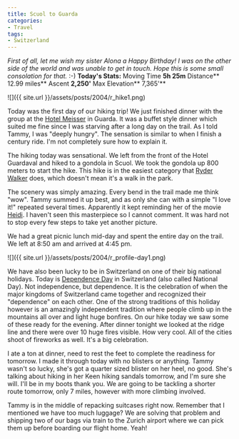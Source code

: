 ```yaml
---
title: Scuol to Guarda
categories:
- Travel
tags:
- Switzerland
---
```


_First of all, let me wish my sister Alona a Happy Birthday! I was on the other side of the world and was unable to get in touch. Hope this is some small consolation for that._ :-)
**Today's Stats:** Moving Time **5h 25m** Distance** 12.99 miles** Ascent **2,250'** Max Elevation** 7,365'**

![]({{ site.url }}/assets/posts/2004/r_hike1.png)

Today was the first day of our hiking trip! We just finished dinner with the group at the [Hotel Meisser](http://www.hotel-meisser.ch/) in Guarda. It was a buffet style dinner which suited me fine since I was starving after a long day on the trail. As I told Tammy, I was "deeply hungry". The sensation is similar to when I finish a century ride. I'm not completely sure how to explain it.

The hiking today was sensational. We left from the front of the Hotel Guardaval and hiked to a gondola in Scuol. We took the gondola up 800 meters to start the hike. This hike is in the easiest category that [Ryder Walker](http://www.ryderwalker.com/) does, which doesn't mean it's a walk in the park.

The scenery was simply amazing. Every bend in the trail made me think "wow". Tammy summed it up best, and as only she can with a simple "I love it!" repeated several times. Apparently it kept reminding her of the movie [Heidi](http://www.imdb.com/title/tt0028988/). I haven't seen this masterpiece so I cannot comment. It was hard not to stop every few steps to take yet another picture.

We had a great picnic lunch mid-day and spent the entire day on the trail. We left at 8:50 am and arrived at 4:45 pm.

![]({{ site.url }}/assets/posts/2004/r_profile-day1.png)

We have also been lucky to be in Switzerland on one of their big national holidays. Today is [Dependence Day](http://switzerland.isyours.com/e/swiss-business-guide/swiss-national-day.html) in Switzerland (also called National Day). Not independence, but dependence. It is the celebration of when the major kingdoms of Switzerland came together and recognized their "dependence" on each other. One of the strong traditions of this holiday however is an amazingly independent tradition where people climb up in the mountains all over and light huge bonfires. On our hike today we saw some of these ready for the evening. After dinner tonight we looked at the ridge line and there were over 10 huge fires visible. How very cool. All of the cities shoot of fireworks as well. It's a big celebration.

I ate a ton at dinner, need to rest the feet to complete the readiness for tomorrow. I made it through today with no blisters or anything. Tammy wasn't so lucky, she's got a quarter sized blister on her heel, no good. She's talking about hiking in her Keen hiking sandals tomorrow, and I'm sure she will. I'll be in my boots thank you. We are going to be tackling a shorter route tomorrow, only 7 miles, however with more climbing involved.

Tammy is in the middle of repacking suitcases right now. Remember that I mentioned we have too much luggage? We are solving that problem and shipping two of our bags via train to the Zurich airport where we can pick them up before boarding our flight home. Yeah!
